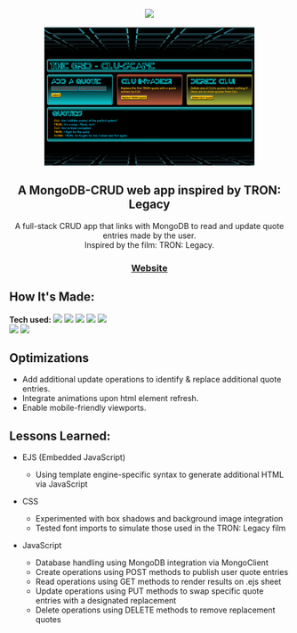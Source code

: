 <p align="center">
<img src="https://i.imgur.com/vHMZdSF.png" width="40%">
</p>
<p align="center">
<img src="https://github.com/ec-coding/CLU-Scape/blob/main/img/clu-scape%20preview.gif" width="75%">
</p>
<h2 align="center">A MongoDB-CRUD web app inspired by TRON: Legacy</h2>
<p align="center">
A full-stack CRUD app that links with MongoDB to read and update quote entries made by the user. 
<br>Inspired by the film: TRON: Legacy.
</p>
<p align="center">
<h3 align="center"><a href="https://clu-scape.cyclic.app/" target="_blank" rel="noreferrer">Website</a></h3>
</p>

## How It's Made:

**Tech used:**
    <img src="https://img.shields.io/static/v1?label=|&message=HTML5&color=285f65&style=plastic&logo=html5"/>
    <img src="https://img.shields.io/static/v1?label=|&message=CSS3&color=285f65&style=plastic&logo=css3"/>
    <img src="https://img.shields.io/static/v1?label=|&message=JAVASCRIPT&color=3c7f5d&style=plastic&logo=javascript"/>
    <img src="https://img.shields.io/static/v1?label=|&message=BOOTSTRAP&color=316c5e&style=plastic&logo=bootstrap"/>
    <img src="https://img.shields.io/static/v1?label=|&message=NODE.JS&color=cdf998&style=plastic&logo=node.js"/>	
    <img src="https://img.shields.io/static/v1?label=|&message=MONGO-DB&color=cdd148&style=plastic&logo=mongodb"/>
    <img src="https://img.shields.io/static/v1?label=|&message=EXPRESS&color=bbb111&style=plastic&logo=express"/>

## Optimizations
- Add additional update operations to identify & replace additional quote entries.
- Integrate animations upon html element refresh.
- Enable mobile-friendly viewports.

## Lessons Learned:
- EJS (Embedded JavaScript)
    - Using template engine-specific syntax to generate additional HTML via JavaScript

- CSS
    - Experimented with box shadows and background image integration
    - Tested font imports to simulate those used in the TRON: Legacy film

- JavaScript
    - Database handling using MongoDB integration via MongoClient
    - Create operations using POST methods to publish user quote entries
    - Read operations using GET methods to render results on .ejs sheet 
    - Update operations using PUT methods to swap specific quote entries with a designated replacement
    - Delete operations using DELETE methods to remove replacement quotes
